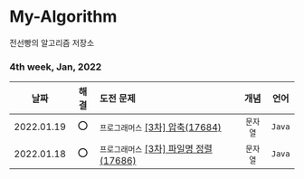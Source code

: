 # My-Algorithm
전선빵의 알고리즘 저장소

### 4th week, Jan, 2022
|날짜|해결|도전 문제|개념|언어|
|:------:|:----:|:---|:---:|:---:|
|2022.01.19|⭕|`프로그래머스` [[3차] 압축(17684)](https://programmers.co.kr/learn/courses/30/lessons/17684)|`문자열`|`Java`|
|2022.01.18|⭕|`프로그래머스` [[3차] 파일명 정렬(17686)](https://programmers.co.kr/learn/courses/30/lessons/17686)|`문자열`|`Java`|
